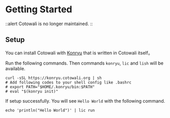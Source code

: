 # Getting Started

::alert
<span class="vertical-middle">
Cotowali is no longer maintained.
</span>
::

## Setup

You can install Cotowali with [Konryu](https://github.com/cotowali/konryu) that is written in Cotowali itself。

Run the following commands. Then commands `konryu`, `lic` and `lish` will be available.

```
curl -sSL https://konryu.cotowali.org | sh
# Add following codes to your shell config like .bashrc
# export PATH="$HOME/.konryu/bin:$PATH"
# eval "$(konryu init)"
```

If setup successfully. You will see `Hello World` with the following command.

```
echo 'println("Hello World")' | lic run
```
